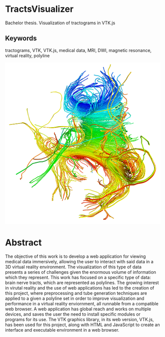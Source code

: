 # TractsVisualizer
Bachelor thesis. Visualization of tractograms in VTK.js

## Keywords
tractograms, VTK, VTK.js, medical data, MRI, DWI, magnetic resonance, virtual reality, polyline

![Cover](https://raw.githubusercontent.com/FedericoGarciaGarcia/TractsVisualizer/master/images/corpuscallosum.png)

# Abstract
The objective of this work is to develop a web application for viewing medical data immersively, allowing the user to interact with said data in a 3D virtual reality environment. The visualization of this type of data presents a series of challenges given the enormous volume of information which they represent. This work has focused on a specific type of data: brain nerve tracts, which are represented as polylines. The growing interest in virutal reality and the use of web applications has led to the creation of this project, where preprocessing and tube generation techniques are applied to a given a polyline set in order to improve visualization and performance in a virtual reality enviornment, all runnable from a compatible web browser. A web application has global reach and works on multiple devices, and saves the user the need to install specific modules or programs for its use. The VTK graphics library, in its web version, VTK.js, has been used for this project, along with HTML and JavaScript to create an interface and executable environment in a web browser.

